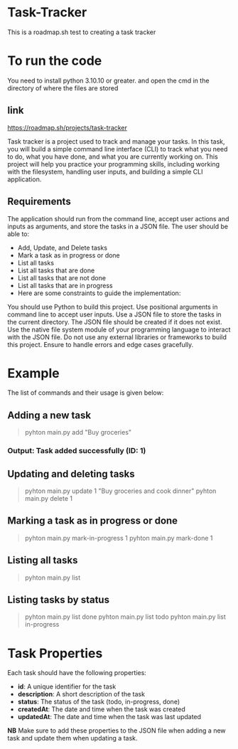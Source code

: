 # Task-Tracker
This is a roadmap.sh test to creating a task tracker

# To run the code

You need to install python 3.10.10 or greater. and open the cmd in the directory of where the files are stored

## link
https://roadmap.sh/projects/task-tracker

Task tracker is a project used to track and manage your tasks. In this task, you will build a simple command line interface (CLI) to track what you need to do, what you have done, and what you are currently working on. This project will help you practice your programming skills, including working with the filesystem, handling user inputs, and building a simple CLI application.

## Requirements
The application should run from the command line, accept user actions and inputs as arguments, and store the tasks in a JSON file. The user should be able to:

* Add, Update, and Delete tasks
* Mark a task as in progress or done
* List all tasks
* List all tasks that are done
* List all tasks that are not done
* List all tasks that are in progress
* Here are some constraints to guide the implementation:

You should use Python to build this project.
Use positional arguments in command line to accept user inputs.
Use a JSON file to store the tasks in the current directory.
The JSON file should be created if it does not exist.
Use the native file system module of your programming language to interact with the JSON file.
Do not use any external libraries or frameworks to build this project.
Ensure to handle errors and edge cases gracefully.


# Example
The list of commands and their usage is given below:

## Adding a new task
> pyhton main.py add "Buy groceries"
### Output: Task added successfully (ID: 1)

## Updating and deleting tasks
> pyhton main.py update 1 "Buy groceries and cook dinner"
> pyhton main.py delete 1

## Marking a task as in progress or done
> pyhton main.py mark-in-progress 1
> pyhton main.py mark-done 1

## Listing all tasks
> pyhton main.py list

## Listing tasks by status
> pyhton main.py list done
> pyhton main.py list todo
> pyhton main.py list in-progress

# Task Properties
Each task should have the following properties:

* **id**: A unique identifier for the task
* **description**: A short description of the task
* **status**: The status of the task (todo, in-progress, done)
* **createdAt**: The date and time when the task was created
* **updatedAt**: The date and time when the task was last updated


**NB** Make sure to add these properties to the JSON file when adding a new task and update them when updating a task.
